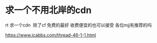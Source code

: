 # 求一个不用北岸的cdn


rt 求一个cdn&nbsp;&nbsp;除了cf 免费的最好 收费便宜的也可以接受 各位mjj有推荐的吗

https://www.icabbs.com/thread-46-1-1.html

